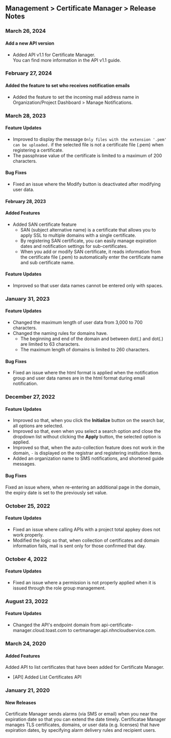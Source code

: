 ## Management > Certificate Manager > Release Notes

### March 26, 2024
#### Add a new API version
* Added API v1.1 for Certificate Manager. <br>You can find more information in the API v1.1 guide.

### February 27, 2024
#### Added the feature to set who receives notification emails
* Added the feature to set the incoming mail address name in Organization/Project Dashboard > Manage Notifications.

### March 28, 2023
#### Feature Updates
* Improved to display the message `Only files with the extension '.pem' can be uploaded.` if the selected file is not a certificate file (.pem) when registering a certificate.
* The passphrase value of the certificate is limited to a maximum of 200 characters.
#### Bug Fixes
* Fixed an issue where the Modify button is deactivated after modifying user data.

#### February 28, 2023
#### Added Features
* Added SAN certificate feature
    * SAN (subject alternative name) is a certificate that allows you to apply SSL to multiple domains with a single certificate.
    * By registering SAN certificate, you can easily manage expiration dates and notification settings for sub-certificates.
    * When you add or modify SAN certificate,  it reads information from the certificate file (.pem) to automatically enter the certificate name and sub certificate name.

#### Feature Updates
* Improved so that user data names cannot be entered only with spaces.

### January 31, 2023
#### Feature Updates
* Changed the maximum length of user data from 3,000 to 700 characters.
* Changed the naming rules for domains have.
     * The beginning and end of the domain and between dot(.) and dot(.) are limited to 63 characters.
     * The maximum length of domains is limited to 260 characters.
#### Bug Fixes
* Fixed an issue where the html format is applied when the notification group and user data names are in the html format during email notification.

### December 27, 2022
#### Feature Updates
* Improved so that, when you click the **Initialize** button on the search bar, all options are selected.
* Improved so that, even when you select a search option and close the dropdown list without clicking the **Apply** button, the selected option is applied. 
* Improved so that, when the auto-collection feature does not work in the domain, `-` is displayed on the registrar and registering institution items.
* Added an organization name to SMS notifications, and shortened guide messages.
#### Bug Fixes
Fixed an issue where, when re-entering an additional page in the domain, the expiry date is set to the previously set value.

### October 25, 2022
#### Feature Updates
* Fixed an issue where calling APIs with a project total appkey does not work properly.
* Modified the logic so that, when collection of certificates and domain information fails, mail is sent only for those confirmed that day.

### October 4, 2022
#### Feature Updates
* Fixed an issue where a permission is not properly applied when it is issued through the role group management.

### August 23, 2022
#### Feature Updates
* Changed the API's endpoint domain from api-certificate-manager.cloud.toast.com to certmanager.api.nhncloudservice.com.

### March 24, 2020
#### Added Features 
Added API to list certificates that have been added for Certificate Manager.
* [API] Added List Certificates API 

### January 21, 2020 
#### New Releases 
Certificate Manager sends alarms (via SMS or email) when you near the expiration date so that you can extend the date timely.
Certificatae Manager manages TLS certificates, domains, or user data (e.g. licenses) that have expiration dates, by specifying alarm delivery rules and recipient users.
